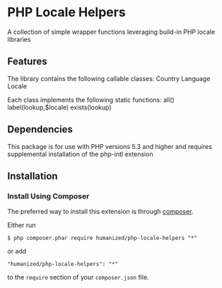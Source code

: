 # PHP Locale Helpers
A collection of simple wrapper functions leveraging build-in PHP locale libraries

## Features

The library contains the following callable classes:
  Country
  Language
  Locale

Each class implements the following static functions:
  all()
  label(lookup,$locale)
  exists(lookup)

## Dependencies

This package is for use with PHP versions 5.3  and higher and requires supplemental installation of the php-intl extension

## Installation

### Install Using Composer

The preferred way to install this extension is through [composer](http://getcomposer.org/download/).

Either run

```
$ php composer.phar require humanized/php-locale-helpers "*"
```

or add

```
"humanized/php-locale-helpers": "*"
```

to the ```require``` section of your `composer.json` file.

